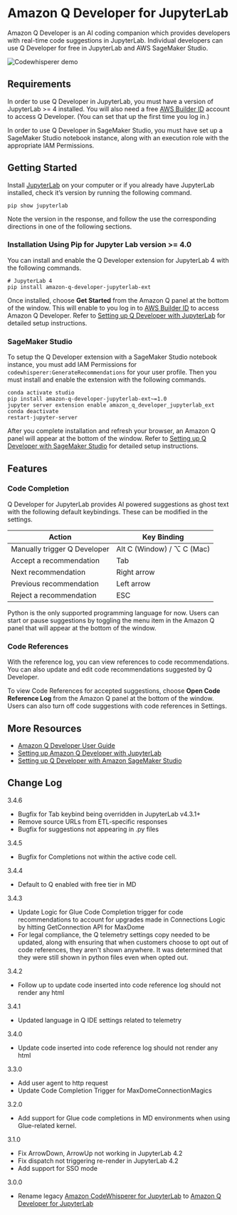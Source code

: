 # Amazon Q Developer for JupyterLab

Amazon Q Developer is an AI coding companion which provides developers with real-time code suggestions in JupyterLab. Individual developers can use Q Developer for free in JupyterLab and AWS SageMaker Studio.

![Codewhisperer demo](https://docs.aws.amazon.com/images/amazonq/latest/qdeveloper-ug/images/qdev-demo-example.png)

## Requirements

In order to use Q Developer in JupyterLab, you must have a version of JupyterLab >= 4 installed. You will also need a free [AWS Builder ID](https://docs.aws.amazon.com/signin/latest/userguide/sign-in-aws_builder_id.html) account to access Q Developer. (You can set that up the first time you log in.)

In order to use Q Developer in SageMaker Studio, you must have set up a SageMaker Studio notebook instance, along with an execution role with the appropriate IAM Permissions. 

## Getting Started

Install [JupyterLab](https://pypi.org/project/jupyterlab) on your computer or if you already have JupyterLab installed, check it’s version by running the following command.

```
pip show jupyterlab
```

Note the version in the response, and follow the use the corresponding directions in one of the following sections.

### Installation Using Pip for Jupyter Lab version >= 4.0

You can install and enable the Q Developer extension for JupyterLab 4 with the following commands. 

```
# JupyterLab 4
pip install amazon-q-developer-jupyterlab-ext
```

Once installed, choose ****Get Started**** from the Amazon Q panel at the bottom of the window. This will enable to you log in to [AWS Builder ID](https://docs.aws.amazon.com/signin/latest/userguide/sign-in-aws_builder_id.html) to access Amazon Q Developer. Refer to [Setting up Q Developer with JupyterLab](https://docs.aws.amazon.com/codewhisperer/latest/userguide/jupyterlab-setup.html) for detailed setup instructions.

### SageMaker Studio

To setup the Q Developer extension with a SageMaker Studio notebook instance, you must add IAM Permissions for 
`codewhisperer:GenerateRecommendations` for your user profile. Then you must install and enable the extension with the following commands.

```
conda activate studio
pip install amazon-q-developer-jupyterlab-ext~=1.0
jupyter server extension enable amazon_q_developer_jupyterlab_ext
conda deactivate
restart-jupyter-server
```

After you complete installation and refresh your browser, an Amazon Q panel will appear at the bottom of the window. Refer to [Setting up Q Developer with SageMaker Studio](https://docs.aws.amazon.com/codewhisperer/latest/userguide/sagemaker-setup.html) for detailed setup instructions. 

## Features

### Code Completion

Q Developer for JupyterLab provides AI powered suggestions as ghost text with the following default keybindings. These can be modified in the settings.


|              Action	                  |      Key Binding       |
| ------------------------------ | ----------- |
| Manually trigger Q Developer | Alt C (Window) / ⌥ C (Mac)        |
| Accept a recommendation        | Tab       |
| Next recommendation            | Right arrow |
| Previous recommendation        | Left arrow  |
| Reject a recommendation        | ESC         |



Python is the only supported programming language for now. Users can start or pause suggestions by toggling the menu item in the Amazon Q panel that will appear at the bottom of the window.

### Code References

With the reference log, you can view references to code recommendations. You can also update and edit code recommendations suggested by Q Developer.

To view Code References for accepted suggestions, choose **Open Code Reference Log** from the Amazon Q panel at the bottom of the window. Users can also turn off code suggestions with code references in Settings.


## More Resources

* [Amazon Q Developer User Guide](https://docs.aws.amazon.com/amazonq/latest/qdeveloper-ug/what-is.html)
* [Setting up Amazon Q Developer with JupyterLab](https://docs.aws.amazon.com/codewhisperer/latest/userguide/jupyterlab-setup.html)
* [Setting up Q Developer with Amazon SageMaker Studio](https://docs.aws.amazon.com/codewhisperer/latest/userguide/sagemaker-setup.html)

## Change Log

3.4.6
* Bugfix for Tab keybind being overridden in JupyterLab v4.3.1+
* Remove source URLs from ETL-specific responses
* Bugfix for suggestions not appearing in .py files

3.4.5
* Bugfix for Completions not within the active code cell.

3.4.4
* Default to Q enabled with free tier in MD

3.4.3
* Update Logic for Glue Code Completion trigger for code recommendations to account for upgrades made in Connections Logic by hitting GetConnection API for MaxDome
* For legal compliance, the Q telemetry settings copy needed to be updated, along with ensuring that when customers choose to opt out of code references, they aren't shown anywhere. It was determined that they were still shown in python files even when opted out.

3.4.2
* Follow up to update code inserted into code reference log should not render any html

3.4.1
* Updated language in Q IDE settings related to telemetry 

3.4.0
* Update code inserted into code reference log should not render any html

3.3.0
* Add user agent to http request
* Update Code Completion Trigger for MaxDomeConnectionMagics

3.2.0
* Add support for Glue code completions in MD environments when using Glue-related kernel.

3.1.0
* Fix ArrowDown, ArrowUp not working in JupyterLab 4.2
* Fix dispatch not triggering re-render in JupyterLab 4.2
* Add support for SSO mode

3.0.0
* Rename legacy [Amazon CodeWhisperer for JupyterLab](https://pypi.org/project/amazon-codewhisperer-jupyterlab-ext/) to [Amazon Q Developer for JupyterLab](https://pypi.org/project/amazon-q-developer-jupyterlab-ext/)
